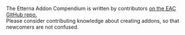The Etterna Addon Compendium is written by contributors [on the EAC GitHub repo.](https://github.com/kurulen/eac) \
Please consider contributing knowledge about creating addons, so that newcomers
	are not confused.
